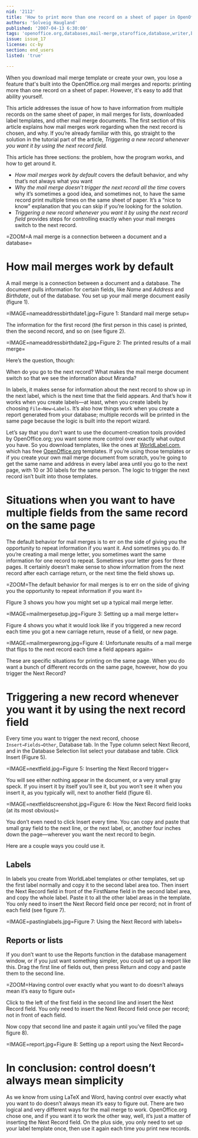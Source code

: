 ```yaml
---
nid: '2112'
title: 'How to print more than one record on a sheet of paper in OpenOffice'
authors: 'Solveig Haugland'
published: '2007-04-13 6:30:00'
tags: 'openoffice.org,databases,mail-merge,staroffice,database,writer,base'
issue: issue_17
license: cc-by
section: end_users
listed: 'true'

---
```

When you download mail merge template or create your own, you lose a feature that's built into the OpenOffice.org mail merges and reports: printing more than one record on a sheet of paper. However, it's easy to add that ability yourself.

This article addresses the issue of how to have information from multiple records on the same sheet of paper, in mail merges for lists, downloaded label templates, and other mail merge documents. The first section of this article explains how mail merges work regarding when the next record is chosen, and why. If you’re already familiar with this, go straight to the solution in the tutorial part of the article, _Triggering a new record whenever you want it by using the next record field._

This article has three sections: the problem, how the program works, and how to get around it.


* _How mail merges work by default_ covers the default behavior, and why that’s not always what you want
* _Why the mail merge doesn’t trigger the next record all the time_ covers why it’s sometimes a good idea, and sometimes not, to have the same record print multiple times on the same sheet of paper. It’s a “nice to know” explanation that you can skip if you’re looking for the solution.
* _Triggering a new record whenever you want it by using the next record field_ provides steps for controlling exactly when your mail merges switch to the next record.


=ZOOM=A mail merge is a connection between a document and a database=


# How mail merges work by default

A mail merge is a connection between a document and a database. The document pulls information for certain fields, like _Name_ and _Address_ and _Birthdate_, out of the database. You set up your mail merge document easily (figure 1).


=IMAGE=nameaddressbirthdate1.jpg=Figure 1: Standard mail merge setup=

The information for the first record (the first person in this case) is printed, then the second record, and so on (see figure 2).


=IMAGE=nameaddressbirthdate2.jpg=Figure 2: The printed results of a mail merge=

Here’s the question, though:

When do you go to the next record? What makes the mail merge document switch so that we see the information about Miranda?

In labels, it makes sense for information about the next record to show up in the next label, which is the next time that the field appears. And that’s how it works when you create labels—at least, when you create labels by choosing `File→New→Labels`. It’s also how things work when you create a report generated from your database; multiple records will be printed in the same page because the logic is built into the report wizard.

Let’s say that you don’t want to use the document-creation tools provided by OpenOffice.org; you want some more control over exactly what output you have. So you download templates, like the ones at [WorldLabel.com](http://www.worldlabel.com/Pages/openoffice-template.htm), which has free [OpenOffice.org](http://www.openoffice.org) templates. If you’re using those templates or if you create your own mail merge document from scratch, you’re going to get the same name and address in every label area until you go to the next page, with 10 or 30 labels for the same person. The logic to trigger the next record isn’t built into those templates.


# Situations when you want to have multiple fields from the same record on the same page

The default behavior for mail merges is to err on the side of giving you the opportunity to repeat information if you want it. And sometimes you do. If you’re creating a mail merge letter, you sometimes want the same information for one record to repeat. Sometimes your letter goes for three pages. It certainly doesn’t make sense to show information from the next record after each carriage return, or the next time the field shows up.


=ZOOM=The default behavior for mail merges is to err on the side of giving you the opportunity to repeat information if you want it=

FIgure 3 shows you how you might set up a typical mail merge letter.


=IMAGE=mailmergesetup.jpg=Figure 3: Setting up a mail merge letter=

Figure 4 shows you what it would look like if you triggered a new record each time you got a new carriage return, reuse of a field, or new page.


=IMAGE=mailmergewrong.jpg=Figure 4: Unfortunate results of a mail merge that flips to the next record each time a field appears again=


<!--pagebreak-->


These are specific situations for printing on the same page. When you do want a bunch of different records on the same page, however, how do you trigger the Next Record?


# Triggering a new record whenever you want it by using the next record field

Every time you want to trigger the next record, choose `Insert→Fields→Other`, Database tab. In the Type column select Next Record, and in the Database Selection list select your database and table. Click Insert (Figure 5).


=IMAGE=nextfield.jpg=Figure 5: Inserting the Next Record trigger=

You will see either nothing appear in the document, or a very small gray speck. If you insert it by itself you’ll see it, but you won’t see it when you insert it, as you typically will, next to another field (figure 6).


=IMAGE=nextfieldscreenshot.jpg=Figure 6: How the Next Record field looks (at its most obvious)=

You don’t even need to click Insert every time. You can copy and paste that small gray field to the next line, or the next label, or, another four inches down the page—wherever you want the next record to begin.

Here are a couple ways you could use it.


## Labels

In labels you create from WorldLabel templates or other templates, set up the first label normally and copy it to the second label area too. Then insert the Next Record field in front of the FirstName field in the second label area, and copy the whole label. Paste it to all the other label areas in the template. You only need to insert the Next Record field once per record; not in front of each field (see figure 7).


=IMAGE=pastinglabels.jpg=Figure 7: Using the Next Record with labels=


## Reports or lists

If you don’t want to use the Reports function in the database management window, or if you just want something simpler, you could set up a report like this. Drag the first line of fields out, then press Return and copy and paste them to the second line.


=ZOOM=Having control over exactly what you want to do doesn’t always mean it’s easy to figure out=

Click to the left of the first field in the second line and insert the Next Record field. You only need to insert the Next Record field once per record; not in front of each field.

Now copy that second line and paste it again until you’ve filled the page figure 8).


=IMAGE=report.jpg=Figure 8: Setting up a report using the Next Record=


# In conclusion: control doesn’t always mean simplicity

As we know from using LaTeX and Word, having control over exactly what you want to do doesn’t always mean it’s easy to figure out. There are two logical and very different ways for the mail merge to work. OpenOffice.org chose one, and if you want it to work the other way, well, it’s just a matter of inserting the Next Record field. On the plus side, you only need to set up your label template once, then use it again each time you print new records.

